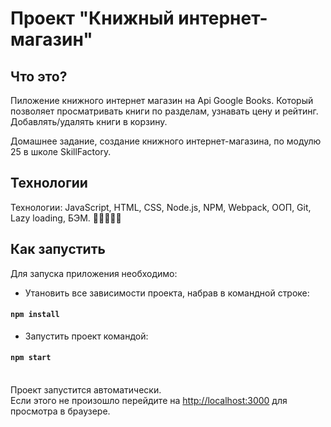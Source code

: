 # Проект "Книжный интернет-магазин"

## Что это? 
Пиложение книжного интернет магазин на Api Google Books. Который позволяет просматривать книги по разделам, узнавать цену и рейтинг. Добавлять/удалять книги в корзину.<br>

Домашнее задание, создание книжного интернет-магазина, по модулю 25 в школе SkillFactory. 

## Технологии
Технологии: JavaScript, HTML, CSS, Node.js, NPM, Webpack, ООП, Git, Lazy loading, БЭМ. 📗📕📘📒📓 <br>

## Как запустить<br>
Для запуска приложения необходимо:<br>

* Утановить все зависимости проекта, набрав в командной строке:

#### `npm install`

* Запустить проект командой:

#### `npm start`


<br>Проект запустится автоматически.<br>
Если этого не произошло перейдите на [http://localhost:3000](http://localhost:3000) для просмотра в браузере.


